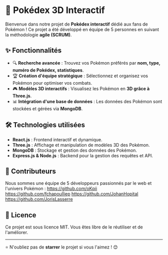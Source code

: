 # 📖 Pokédex 3D Interactif

Bienvenue dans notre projet de **Pokédex interactif** dédié aux fans de Pokémon ! Ce projet a été développé en équipe de 5 personnes en suivant la méthodologie **agile (SCRUM)**.

## ✨ Fonctionnalités
- 🔍 **Recherche avancée** : Trouvez vos Pokémon préférés par **nom, type, numéro de Pokédex, statistiques**.
- 🏆 **Création d'équipe stratégique** : Sélectionnez et organisez vos Pokémon pour optimiser vos combats.
- 🎮 **Modèles 3D interactifs** : Visualisez les Pokémon en **3D grâce à Three.js**.
- 📊 **Intégration d'une base de données** : Les données des Pokémon sont stockées et gérées via **MongoDB**.

## 🛠️ Technologies utilisées
- **React.js** : Frontend interactif et dynamique.
- **Three.js** : Affichage et manipulation de modèles 3D des Pokémon.
- **MongoDB** : Stockage et gestion des données des Pokémon.
- **Express.js & Node.js** : Backend pour la gestion des requêtes et API.

## 🤝 Contributeurs
Nous sommes une équipe de 5 développeurs passionnés par le web et l'univers Pokémon : 
https://github.com/oKpii
https://github.com/fchapoulliep
https://github.com/JohanHopital
https://github.com/JorisLasserre

## 📜 Licence
Ce projet est sous licence MIT. Vous êtes libre de le réutiliser et de l'améliorer.

---

⭐ N'oubliez pas de **starrer** le projet si vous l'aimez ! 😊
